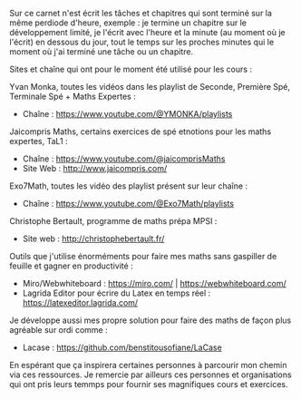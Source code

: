 Sur ce carnet n'est écrit les tâches et chapitres qui sont terminé sur la même perdiode d'heure, 
exemple : je termine un chapitre sur le développement limité, je l'écrit avec l'heure et la minute (au moment où je l'écrit) en dessous du jour,
tout le temps sur les proches minutes qui le moment où j'ai terminé une tâche ou un chapitre.

Sites et chaîne qui ont pour le moment été utilisé pour les cours :

Yvan Monka, toutes les vidéos dans les playlist de Seconde, Première Spé, Terminale Spé + Maths Expertes : 
- Chaîne : https://www.youtube.com/@YMONKA/playlists

Jaicompris Maths, certains exercices de spé etnotions pour les maths expertes, TaL1 : 
- Chaîne : https://www.youtube.com/@jaicomprisMaths
- Site Web : http://www.jaicompris.com/

Exo7Math, toutes les vidéo des playlist présent sur leur chaîne : 
- Chaîne : https://www.youtube.com/@Exo7Math/playlists

Christophe Bertault, programme de maths prépa MPSI :
- Site web : http://christophebertault.fr/

Outils que j'utilise énorméments pour faire mes maths sans gaspiller de feuille et gagner en productivité :
- Miro/Webwhiteboard : https://miro.com/ | https://webwhiteboard.com/
- Lagrida Editor pour écrire du Latex en temps réel : https://latexeditor.lagrida.com/

Je développe aussi mes propre solution pour faire des maths de façon plus agréable sur ordi comme :
- Lacase : https://github.com/benstitousofiane/LaCase

En espérant que ça inspirera certaines personnes à parcourir mon chemin via ces ressources.
Je remercie par ailleurs ces personnes et organisations qui ont pris leurs temmps pour fournir ses magnifiques cours et exercices.
